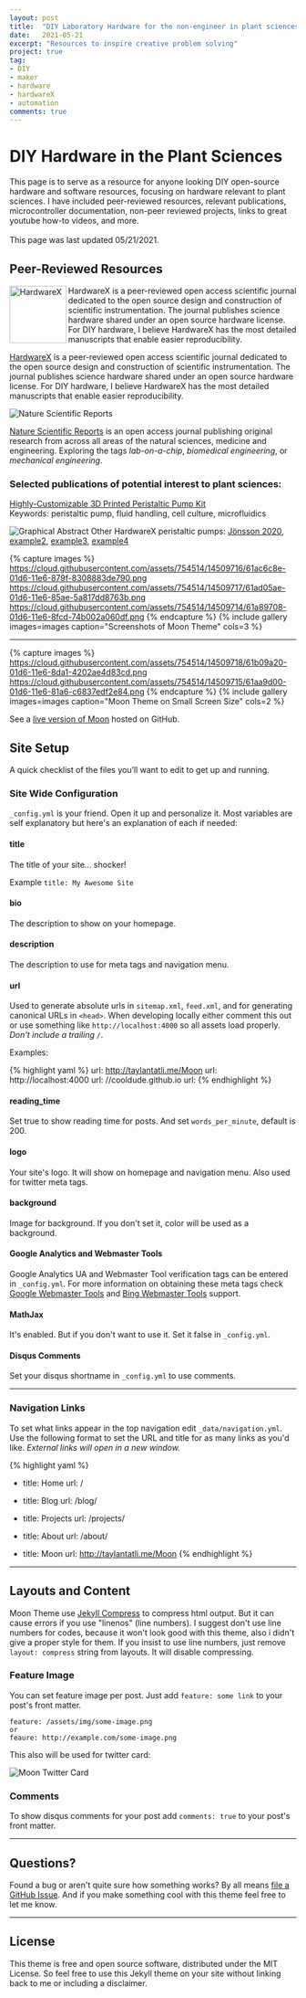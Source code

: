 ```yaml
---
layout: post
title:  "DIY Laboratory Hardware for the non-engineer in plant sciences"
date:   2021-05-21
excerpt: "Resources to inspire creative problem solving"
project: true
tag:
- DIY 
- maker
- hardware
- hardwareX
- automation
comments: true
---
```

# DIY Hardware in the Plant Sciences

This page is to serve as a resource for anyone looking DIY open-source hardware and software resources, focusing on hardware relevant to plant sciences. I have included peer-reviewed resources, relevant publications, microcontroller documentation, non-peer reviewed projects, links to great youtube how-to videos, and more. <br/><br/>This page was last updated 05/21/2021.  

## Peer-Reviewed Resources
<img align="left" width="100" alt="HardwareX" src="https://raw.githubusercontent.com/mswiseman/mswiseman.github.io/master/assets/img/hardwarexlogo.gif">HardwareX is a peer-reviewed open access scientific journal dedicated to the open source design and construction of scientific instrumentation. The journal publishes science hardware shared under an open source hardware license. For DIY hardware, I believe HardwareX has the most detailed manuscripts that enable easier reproducibility. <br clear="left"/>

[HardwareX](https://www.journals.elsevier.com/hardwarex) is a peer-reviewed open access scientific journal dedicated to the open source design and construction of scientific instrumentation. The journal publishes science hardware shared under an open source hardware license. For DIY hardware, I believe HardwareX has the most detailed manuscripts that enable easier reproducibility. 

![Nature Scientific Reports](https://raw.githubusercontent.com/mswiseman/mswiseman.github.io/master/assets/img/ScientificReportsandNatureLogo.png)

[Nature Scientific Reports](https://www.nature.com/srep/) is an open access journal publishing original research from across all areas of the natural sciences, medicine and engineering. Exploring the tags *lab-on-a-chip*, *biomedical engineering*, or *mechanical engineering*. 



### Selected publications of potential interest to plant sciences: 

[Highly-Customizable 3D Printed Peristaltic Pump Kit](https://www.sciencedirect.com/science/article/pii/S2468067221000316#f0010)<br/>
Keywords: peristaltic pump, fluid handling, cell culture, microfluidics

![Graphical Abstract](https://raw.githubusercontent.com/mswiseman/mswiseman.github.io/master/assets/img/customizable_peristaltic_pump.jpg)
Other HardwareX peristaltic pumps: [Jönsson 2020](https://www.sciencedirect.com/science/article/pii/S2468067220300249), [example2](http://link), [example3](http://link), [example4](http://link)


{% capture images %}
	https://cloud.githubusercontent.com/assets/754514/14509716/61ac6c8e-01d6-11e6-879f-8308883de790.png
	https://cloud.githubusercontent.com/assets/754514/14509717/61ad05ae-01d6-11e6-85ae-5a817dd8763b.png
	https://cloud.githubusercontent.com/assets/754514/14509714/61a89708-01d6-11e6-8fcd-74b002a060df.png
{% endcapture %}
{% include gallery images=images caption="Screenshots of Moon Theme" cols=3 %}

---

{% capture images %}
	https://cloud.githubusercontent.com/assets/754514/14509718/61b09a20-01d6-11e6-8da1-4202ae4d83cd.png
	https://cloud.githubusercontent.com/assets/754514/14509715/61aa9d00-01d6-11e6-81a6-c6837edf2e84.png
{% endcapture %}
{% include gallery images=images caption="Moon Theme on Small Screen Size" cols=2 %}      
      
See a [live version of Moon](http://taylantatli.github.io/Moon) hosted on GitHub.      

## Site Setup
A quick checklist of the files you’ll want to edit to get up and running.    

### Site Wide Configuration
`_config.yml` is your friend. Open it up and personalize it. Most variables are self explanatory but here's an explanation of each if needed:

#### title

The title of your site... shocker!

Example `title: My Awesome Site`

#### bio

The description to show on your homepage.

#### description

The description to use for meta tags and navigation menu.

#### url

Used to generate absolute urls in `sitemap.xml`, `feed.xml`, and for generating canonical URLs in `<head>`. When developing locally either comment this out or use something like `http://localhost:4000` so all assets load properly. *Don't include a trailing `/`*.

Examples:

{% highlight yaml %}
url: http://taylantatli.me/Moon
url: http://localhost:4000
url: //cooldude.github.io
url:
{% endhighlight %}

#### reading_time

Set true to show reading time for posts. And set `words_per_minute`, default is 200.

#### logo
Your site's logo. It will show on homepage and navigation menu. Also used for twitter meta tags.

#### background
Image for background. If you don't set it, color will be used as a background.

#### Google Analytics and Webmaster Tools

Google Analytics UA and Webmaster Tool verification tags can be entered in `_config.yml`. For more information on obtaining these meta tags check [Google Webmaster Tools](http://support.google.com/webmasters/bin/answer.py?hl=en&answer=35179) and [Bing Webmaster Tools](https://ssl.bing.com/webmaster/configure/verify/ownership) support.

#### MathJax
It's enabled. But if you don't want to use it. Set it false in  `_config.yml`.

#### Disqus Comments
Set your disqus shortname in `_config.yml` to use comments.

---

### Navigation Links

To set what links appear in the top navigation edit `_data/navigation.yml`. Use the following format to set the URL and title for as many links as you'd like. *External links will open in a new window.*

{% highlight yaml %}
- title: Home
  url: /

- title: Blog
  url: /blog/

- title: Projects
  url: /projects/

- title: About
  url: /about/

- title: Moon
  url: http://taylantatli.me/Moon
{% endhighlight %}

---

## Layouts and Content

Moon Theme use [Jekyll Compress](https://github.com/penibelst/jekyll-compress-html) to compress html output. But it can cause errors if you use "linenos" (line numbers). I suggest don't use line numbers for codes, because it won't look good with this theme, also i didn't give a proper style for them. If you insist to use line numbers, just remove `layout: compress` string from layouts. It will disable compressing.

### Feature Image

You can set feature image per post. Just add `feature: some link` to your post's front matter.

```
feature: /assets/img/some-image.png
or
feaure: http://example.com/some-image.png
```    
 This also will be used for twitter card:

![Moon Twitter Card](https://cloud.githubusercontent.com/assets/754514/14509719/61c5751c-01d6-11e6-8c29-ce8ccad149bf.png)

### Comments
To show disqus comments for your post add `comments: true` to your post's front matter.

---

## Questions?

Found a bug or aren't quite sure how something works? By all means [file a GitHub Issue](https://github.com/TaylanTatli/Moon/issues/new). And if you make something cool with this theme feel free to let me know.

---

## License

This theme is free and open source software, distributed under the MIT License. So feel free to use this Jekyll theme on your site without linking back to me or including a disclaimer.

